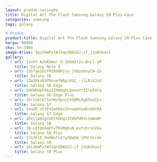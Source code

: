 ```yaml
---
layout: produk-casinghp
title: Digital Art The Flash Samsung Galaxy S9 Plus Case
categories: samsung
tags: galaxy

# Produk
product-title: Digital Art The Flash Samsung Galaxy S9 Plus Case
harga: 90000
sku: hn-3464
image-drive: 16i2kWPzlWJSqnZBAGSJ-if_jzUAShas2
gallery:
  - url: 1snhY_AzkKXmor_O_1QSm2t2v-BnLl-pP
    title: Galaxy Note 8
  - url: 1557qe2OiFMIKO0Rjcy-jG6zoDoyCW-Za
    title: Galaxy S6
  - url: 1Zw2PkzQ3PbhvefBRpiKG2_-jlLRiSJiU
    title: Galaxy S6 Edge
  - url: 1HXH6UpF0ky3IhWdqhLbmvwYtZZrw54Cq
    title: Galaxy S6 Edge Plus
  - url: 1XrlSbl675zhWzOpuzCV5BMLXgQXveZpi
    title: Galaxy S7
  - url: 1euZH_zttEV2eHE6s5tnopUYeaDcUGY6A
    title: Galaxy S7 Edge
  - url: 1ExllpHZgsVHlhODq13CHSPdRYcIoWuWt
    title: Galaxy S8
  - url: 1Q-L0fQo6gFFvTKGMgOuN_eefzhrsn2Ew
    title: Galaxy S8 Plus
  - url: 1lGJ6l0_8uOWofn27ySDwO4_iPHrVsreb
    title: Galaxy S9
  - url: 16i2kWPzlWJSqnZBAGSJ-if_jzUAShas2
    title: Galaxy S9 Plus
---
```

